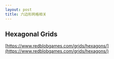 ```yaml
---
layout: post
title: 六边形网格相关
---
```



## Hexagonal Grids

[https://www.redblobgames.com/grids/hexagons/](https://www.redblobgames.com/grids/hexagons/)
